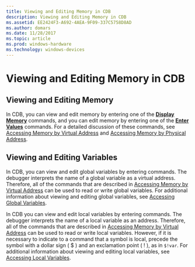 ```yaml
---
title: Viewing and Editing Memory in CDB
description: Viewing and Editing Memory in CDB
ms.assetid: EE2424F3-A692-4AEA-9F09-337C5758D8AD
ms.author: domars
ms.date: 11/28/2017
ms.topic: article
ms.prod: windows-hardware
ms.technology: windows-devices
---
```


# Viewing and Editing Memory in CDB


## <span id="Viewing_and_Editing_Memory"></span><span id="viewing_and_editing_memory"></span><span id="VIEWING_AND_EDITING_MEMORY"></span>Viewing and Editing Memory


In CDB, you can view and edit memory by entering one of the [**Display Memory**](d--da--db--dc--dd--dd--df--dp--dq--du--dw--dw--dyb--dyd--display-memor.md) commands, and you can edit memory by entering one of the [**Enter Values**](e--ea--eb--ed--ed--ef--ep--eq--eu--ew--eza--ezu--enter-values-.md) commands. For a detailed discussion of these commands, see [Accessing Memory by Virtual Address](accessing-memory-by-virtual-address.md) and [Accessing Memory by Physical Address](accessing-memory-by-physical-address.md).

## <span id="Viewing_and_Editing_Variables"></span><span id="viewing_and_editing_variables"></span><span id="VIEWING_AND_EDITING_VARIABLES"></span>Viewing and Editing Variables


In CDB, you can view and edit global variables by entering commands. The debugger interprets the name of a global variable as a virtual address. Therefore, all of the commands that are described in [Accessing Memory by Virtual Address](accessing-memory-by-virtual-address.md) can be used to read or write global variables. For additional information about viewing and editing global variables, see [Accessing Global Variables](accessing-global-variables.md).

In CDB you can view and edit local variables by entering commands. The debugger interprets the name of a local variable as an address. Therefore, all of the commands that are described in [Accessing Memory by Virtual Address](accessing-memory-by-virtual-address.md) can be used to read or write local variables. However, if it is necessary to indicate to a command that a symbol is local, precede the symbol with a dollar sign ( $ ) and an exclamation point ( ! ), as in `$!var`. For additional information about viewing and editing local variables, see [Accessing Local Variables](accessing-local-variables.md).

 

 





